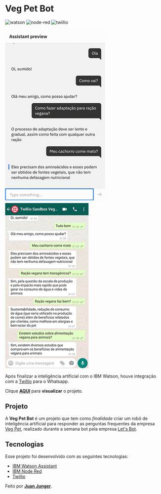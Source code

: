 # Veg Pet Bot

![watson](https://img.shields.io/badge/IBM-Watson-yellow) ![node-red](https://img.shields.io/badge/IBM-Node%20RED-red) ![twillio](https://img.shields.io/badge/Twillio-Whatsapp-green)



![Watson](./assets/vegPetBot.jpg)                                              ![Twillio](./assets/whatsappBot.jpg)



Após finalizar a inteligência artificial com o IBM Watson, houve integração com a [Twillio](https://www.twilio.com/) para o Whatsapp.

Clique **[AQUI](https://bit.ly/veg-pet-bot)** para **visualizar** o projeto.



## Projeto

A **Veg Pet Bot** é um projeto que tem como *finalidade* criar um robô de inteligência artificial para responder as perguntas frequentes da empresa [Veg Pet](https://www.vegpet.com.br/), realizado durante a semana bot pela empresa [Let's Bot](https://www.linkedin.com/company/letsbot/).



## Tecnologias

Esse projeto foi desenvolvido com as seguintes tecnologias:

- [IBM Watson Assistant](http://ibm.com/)
- [IBM Node Red](http://ibm.com/)
- [Twillio](http://twillio.com/)





Feito por **[Juan Junger](https://www.linkedin.com/in/juan-junger/)**.​


